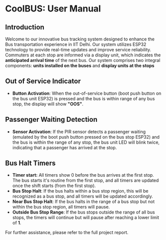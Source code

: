 
# CoolBUS: User Manual

## Introduction

Welcome to our innovative bus tracking system designed to enhance the Bus transportation experience in IIT Delhi. Our system utilizes ESP32 technology to provide real-time updates and improve service reliability. Commuters at each stop are informed via a display unit, which indicates the **anticipated arrival time** of the next bus. Our system comprises two integral components: **units installed on the buses** and **display units at the stops**

## Out of Service Indicator

- **Button Activation**: When the out-of-service button (boot push button on the bus unit ESP32) is pressed and the bus is within range of any bus stop, the display will show **"OOS"**.

## Passenger Waiting Detection

- **Sensor Activation**: If the PIR sensor detects a passenger waiting (emulated by the boot push button pressed on the bus stop ESP32) and the bus is within the range of any stop, the bus unit LED will blink twice, indicating that a passenger has arrived at the stop.

## Bus Halt Timers

- **Timer start:** All timers show 0 before the bus arrives at the first stop. The bus starts it's routine from the first stop, and all timers are updated once the shift starts (from the first stop).
- **Bus Stop Halt**: If the bus halts within a bus stop region, this will be recognized as a bus stop, and all timers will be updated accordingly.
- **Near Bus Stop Halt**: If the bus halts in the range of a bus stop but not within the bus stop region, all timers will pause.
- **Outside Bus Stop Range**: If the bus stops outside the range of all bus stops, the timers will continue but will pause after reaching a lower limit of **1**.

For further assistance, please refer to the full project report.
